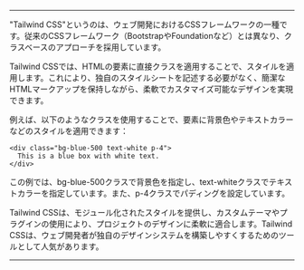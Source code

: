 

---


"Tailwind CSS"というのは、ウェブ開発におけるCSSフレームワークの一種です。従来のCSSフレームワーク（BootstrapやFoundationなど）とは異なり、クラスベースのアプローチを採用しています。

Tailwind CSSでは、HTMLの要素に直接クラスを適用することで、スタイルを適用します。これにより、独自のスタイルシートを記述する必要がなく、簡潔なHTMLマークアップを保持しながら、柔軟でカスタマイズ可能なデザインを実現できます。

例えば、以下のようなクラスを使用することで、要素に背景色やテキストカラーなどのスタイルを適用できます：

```
<div class="bg-blue-500 text-white p-4">
  This is a blue box with white text.
</div>
```

この例では、bg-blue-500クラスで背景色を指定し、text-whiteクラスでテキストカラーを指定しています。また、p-4クラスでパディングを設定しています。

Tailwind CSSは、モジュール化されたスタイルを提供し、カスタムテーマやプラグインの使用により、プロジェクトのデザインに柔軟に適合します。Tailwind CSSは、ウェブ開発者が独自のデザインシステムを構築しやすくするためのツールとして人気があります。

---
